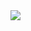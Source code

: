 <img src="https://github-readme-stats.vercel.app/api/top-langs?username=Wajktor13&theme=dark&hide=html,css,tsql,makefile&langs_count=7"/>
